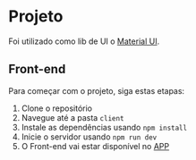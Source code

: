 # Projeto

Foi utilizado como lib de UI o [Material UI](https://mui.com/material-ui/).

## Front-end

Para começar com o projeto, siga estas etapas:

1. Clone o repositório
2. Navegue até a pasta `client`
3. Instale as dependências usando `npm install`
4. Inicie o servidor usando `npm run dev`
5. O Front-end vai estar disponível no [APP](http://localhost:5173/)
